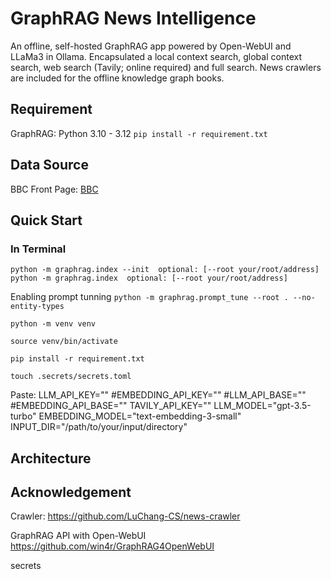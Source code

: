 # GraphRAG News Intelligence 
An offline, self-hosted GraphRAG app powered by Open-WebUI and LLaMa3 in Ollama. Encapsulated a local context search, global context search, web search (Tavily; online required) and full search. News crawlers are included for the offline knowledge graph books.

## Requirement
GraphRAG: Python 3.10 - 3.12
`pip install -r requirement.txt`

## Data Source
BBC Front Page: [BBC](https://dracos.co.uk/made/bbc-news-archive/archive.php)

## Quick Start
### In Terminal
`python -m graphrag.index --init  optional: [--root your/root/address] `
`python -m graphrag.index  optional: [--root your/root/address] `

Enabling prompt tunning
`python -m graphrag.prompt_tune --root . --no-entity-types`

`python -m venv venv`

`source venv/bin/activate`

`pip install -r requirement.txt`

`touch .secrets/secrets.toml`

Paste:
    LLM_API_KEY=""
    #EMBEDDING_API_KEY=""
    #LLM_API_BASE=""
    #EMBEDDING_API_BASE=""
    TAVILY_API_KEY=""
    LLM_MODEL="gpt-3.5-turbo"
    EMBEDDING_MODEL="text-embedding-3-small"
    INPUT_DIR="/path/to/your/input/directory"


## Architecture


## Acknowledgement
Crawler:
https://github.com/LuChang-CS/news-crawler

GraphRAG API with Open-WebUI
https://github.com/win4r/GraphRAG4OpenWebUI


secrets